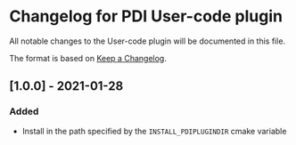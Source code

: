 # Changelog for PDI User-code plugin
All notable changes to the User-code plugin will be documented in this file.

The format is based on [Keep a Changelog](https://keepachangelog.com/en/1.0.0/).


## [1.0.0] - 2021-01-28

### Added
* Install in the path specified by the `INSTALL_PDIPLUGINDIR` cmake variable
